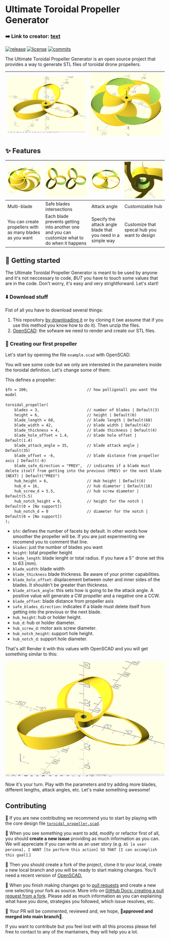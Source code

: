 # Ultimate Toroidal Propeller Generator

### :arrow_right: Link to creator: [text](https://github.com/RaulBejarano/Ultimate-Toroidal-Propeller-Generator)

[![release](https://badgen.net/github/release/RaulBejarano/Ultimate-Toroidal-Propeller-Generator?icon=github)](https://github.com/RaulBejarano/Ultimate-Toroidal-Propeller-Generator/releases/latest)
[![license](https://badgen.net/github/license/RaulBejarano/Ultimate-Toroidal-Propeller-Generator)](https://github.com/RaulBejarano/Ultimate-Toroidal-Propeller-Generator?tab=GPL-3.0-1-ov-file#readme)
[![commits](https://badgen.net/github/commits//RaulBejarano/Ultimate-Toroidal-Propeller-Generator/main)](https://github.com/RaulBejarano/Ultimate-Toroidal-Propeller-Generator/commits/main/)


The Ultimate Toroidal Propeller Generator is an open source project that provides a way to generate STL files of toroidal drone propellers.

|![3 blades propeller](./img/preview_1.PNG)|![5 blades propeller](./img/preview_2.PNG)|
|---|---|


## :sparkles: Features
| ![](./img/multiblade.PNG) | ![](./img/safe.PNG) | ![](./img/configurable.PNG) | ![](./img/hub.PNG) |
|---|---|---|---|
|  Multi-blade  |  Safe blades intersections  | Attack angle | Customizable hub |
|  You can create propellers with as many blades as you want  |  Each blade prevents getting into another one and you can customize what to do when it happens | Specify the attack angle blade that you need in a simple way | Customize that specal hub you want to design |


## :muscle: Getting started

The Ultimate Toroidal Propeller Generator is meant to be used by anyone and it's not neccessary to code, *BUT* you have to touch some values that are in the code. Don't worry, it's easy and very strightforward. Let's start!

### :arrow_down: Download stuff
Fist of all you have to download several things:

1. This repository [by downloading it](https://github.com/RaulBejarano/Ultimate-Toroidal-Propeller-Generator/archive/refs/heads/main.zip) or by cloning it (we assume that if you use this method you know how to do it). Then unzip the files.
2. [OpenSCAD](https://openscad.org/downloads.html): the sofware we need to render and create our STL files.


### :hammer: Creating our first propeller

Let's start by opening the file `example.scad` with OpenSCAD.

You will see some code but we only are interested in the parameters inside the toroidal definition. Let's change some of them:
  
This defines a propeller:

```
$fn = 100;                          // how polligonall you want the model

toroidal_propeller(
    blades = 3,                     // number of blades | Default(3)
    height = 6,                     // height | Default(6)
    blade_length = 68,              // blade length | Default(68)
    blade_width = 42,               // blade width | Default(42)
    blade_thickness = 4,            // blade thickness | Default(4)
    blade_hole_offset = 1.4,        // blade hole offset | Default(1.4)
    blade_attack_angle = 35,        // blade attack angle | Default(35)
    blade_offset = -6,              // blade distance from propeller axis | Default(-6)
    blade_safe_direction = "PREV",  // indicates if a blade must delete itself from getting into the previous (PREV) or the next blade (NEXT) | Default("PREV")
    hub_height = 6,                 // Hub height | Default(6)
    hub_d = 16,                     // hub diameter | Default(16)
    hub_screw_d = 5.5,              // hub screw diameter | Default(5.5)
    hub_notch_height = 0,           // height for the notch | Default(0 = [No support])
    hub_notch_d = 0                 // diameter for the notch | Default(0 = [No support])
);
```

- `$fn`: defines the number of facets by default. In other words how smoother the propeller will be. If you are just experimenting we recomend you to comment that line.
- `blades`: just the number of blades you want
- `height`: total propeller height
- `blade_length`: blade lenght or total radius. If you have a 5'' drone set this to 63 (mm).
- `blade_width`: blade width
- `blade_thickness` blade thickness. Be aware of your printer capabilities.
- `blade_hole_offset`: displacement between outer and inner sides of the blades. It shouldn't be greater than thickness.
- `blade_attack_angle`: this sets how is going to be the attack angle. A positive value will generate a CW propeller and a negative one a CCW.
- `blade_offset`: blade distance from propeller axis
- `safe_blades_direction`: indicates if a blade must delete itself from getting into the previous or the next blade.
- `hub_height`: hub or holder height.
- `hub_d`: hub or holder diameter.
- `hub_screw_d`: motor axis screw diameter.
- `hub_notch_height`: support hole height.
- `hub_notch_d`: support hole diameter.

That's all! Render it with this values with OpenSCAD and you will get something similar to this:

![3 blades propeller](./img/preview_1.PNG)

Now it's your turn. Play with the parameters and try adding more blades, different lengths, attack angles, etc. Let's make something awesome!


## Contributing

:children_crossing: If you are new contributing we recommend you to start by playing with the core design file [`toroidal_propeller.scad`](./src/toroidal_propeller.scad).

:memo: When you see something you want to add, modify or refactor first of all, you should **create a new issue** providing as much information as you can. We will appreciate if you can write as an user story (e.g. `AS [a user persona], I WANT [to perform this action] SO THAT [I can accomplish this goal]`.) 

:twisted_rightwards_arrows: Then you should create a fork of the project, clone it to your local, create a new local branch and you will be ready to start making changes. You'll need a recent version of [OpenSCAD.](https://openscad.org/)

:rocket: When you finish making changes go to [pull requests](https://github.com/RaulBejarano/Ultimate-Toroidal-Propeller-Generator/pulls) and create a new one selecting your fork as source. More info on [GitHub Docs: creating a pull request from a fork](https://docs.github.com/es/pull-requests/collaborating-with-pull-requests/proposing-changes-to-your-work-with-pull-requests/creating-a-pull-request-from-a-fork). Please add as much information as you can explaining what have you done, strategies you followed, which issue resolves, etc.

:speech_balloon: Your PR will be commented, reviewed and, we hope, :tada:**approved and merged into main branch**:tada:.

If you want to contribute but you feel lost with all this process please fell free to contact to any of the mantainers, they will help you a lot.
